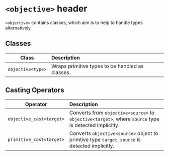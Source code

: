 # `<objective>` header

`<objective>` contains classes, which aim is to help to handle types alternatively.

## Classes
| Class | Description |
| :---: | :-- |
| `objective<type>` | Wraps primitive types to be handled as classes. |

## Casting Operators
| Operator | Description |
| :---: | :-- |
| `objective_cast<target>` | Converts from `objective<source>` to `objective<target>`, where `source` type is detected implicitly. |
| `primitive_cast<target>` | Converts `objective<source>` object to primtive type `target`. `source` is detected implicitly. |
